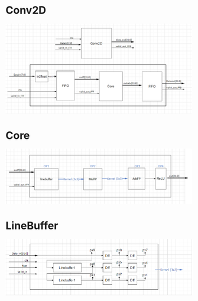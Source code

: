 # Conv2D

![image](core1LBF.png)

# Core

![image](core2LBF.png)

# LineBuffer

![image](Linebuffer.png)
